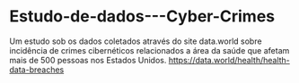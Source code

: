 # Estudo-de-dados---Cyber-Crimes
Um estudo sob os dados coletados através do site data.world sobre incidência de crimes cibernéticos relacionados a área da saúde que afetam mais de 500 pessoas nos Estados Unidos.
https://data.world/health/health-data-breaches
